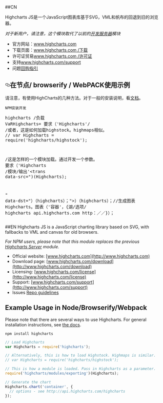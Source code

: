 ##CN
<article class="markdown-body entry-content" itemprop="text"><p><trans data-src="Highcharts JS is a JavaScript charting library based on SVG, with fallbacks to VML and canvas for old browsers." data-dst="Highcharts JS是一个JavaScript图表库基于SVG，VML和帆布的回退到旧的浏览器。">Highcharts JS是一个JavaScript图表库基于SVG，VML和帆布的回退到旧的浏览器。</trans></p>

<p><em><trans data-src="For NPM users, please note that this module replaces the previous " data-dst="对于新用户，请注意，这个模块取代了以前的">对于新用户，请注意，这个模块取代了以前的</trans><a href="https://www.npmjs.com/package/highcharts-server"><trans data-src="Highcharts Server" data-dst="开发服务器">开发服务器</trans></a><trans data-src=" module." data-dst="模块">模块</trans></em></p>

<ul>
<li><trans data-src="Official website:  " data-dst="官方网站：">官方网站：</trans><a href="http://www.highcharts.com"><trans data-src="www.highcharts.com" data-dst="www.highcharts.com"><trans data-src="www.highcharts.com" data-dst="www.highcharts.com">www.highcharts.com</trans></trans></a></li>
<li><trans data-src="Download page: " data-dst="下载页面：">下载页面：</trans><a href="http://www.highcharts.com/download"><trans data-src="www.highcharts.com/download" data-dst="www.highcharts.com /下载">www.highcharts.com /下载</trans></a></li>
<li><trans data-src="Licensing: " data-dst="许可证贸易">许可证贸易</trans><a href="http://www.highcharts.com/license"><trans data-src="www.highcharts.com/license" data-dst="www.highcharts.com /许可证">www.highcharts.com /许可证</trans></a></li>
<li><trans data-src="Support: " data-dst="支持">支持</trans><a href="http://www.highcharts.com/support"><trans data-src="www.highcharts.com/support" data-dst="www.highcharts.com/support"><trans data-src="www.highcharts.com/support" data-dst="www.highcharts.com/support">www.highcharts.com/support</trans></trans></a></li>
<li><trans data-src="Issues " data-dst="问题">问题</trans><a href="/2947721120/highcharts/blob/master/repo-guidelines.md"><trans data-src="Repo guidelines" data-dst="回购指引" style="background: transparent;">回购指引</trans></a></li>
</ul>

<h2><a id="user-content-example-usage-in-nodebrowserifywebpack" class="anchor" href="#example-usage-in-nodebrowserifywebpack" aria-hidden="true"><svg aria-hidden="true" class="octicon octicon-link" height="16" version="1.1" viewBox="0 0 16 16" width="16"><path d="M4 9h1v1h-1c-1.5 0-3-1.69-3-3.5s1.55-3.5 3-3.5h4c1.45 0 3 1.69 3 3.5 0 1.41-0.91 2.72-2 3.25v-1.16c0.58-0.45 1-1.27 1-2.09 0-1.28-1.02-2.5-2-2.5H4c-0.98 0-2 1.22-2 2.5s1 2.5 2 2.5z m9-3h-1v1h1c1 0 2 1.22 2 2.5s-1.02 2.5-2 2.5H9c-0.98 0-2-1.22-2-2.5 0-0.83 0.42-1.64 1-2.09v-1.16c-1.09 0.53-2 1.84-2 3.25 0 1.81 1.55 3.5 3 3.5h4c1.45 0 3-1.69 3-3.5s-1.5-3.5-3-3.5z"></path></svg></a><trans data-src="Example Usage in Node/Browserify/Webpack" data-dst="在节点/ browserify / WebPACK使用示例">在节点/ browserify / WebPACK使用示例</trans></h2>

<p><trans data-src="Please note that there are several ways to use Highcharts. For general installation instructions, see " data-dst="请注意，有使用HighCharts的几种方法。对于一般的安装说明，看" style="background: transparent;">请注意，有使用HighCharts的几种方法。对于一般的安装说明，看</trans><a href="http://www.highcharts.com/docs/getting-started/installation"><trans data-src="the docs" data-dst="文档" style="background: transparent;">文档</trans></a><trans data-src="." data-dst="。">。</trans></p>

<pre><code><trans data-src="npm install highcharts
" data-dst="NPM安装开发">NPM安装开发</trans></code></pre>

<div class="highlight highlight-source-js"><pre><span class="pl-c"><trans data-src="// Load Highcharts" data-dst="highcharts /负载">highcharts /负载</trans></span>
<span class="pl-k"><trans data-src="var" data-dst="VaR">VaR</trans></span><trans data-src=" Highcharts " data-dst="Highcharts">Highcharts</trans><span class="pl-k">=</span> <span class="pl-c1"><trans data-src="require" data-dst="要求">要求</trans></span><trans data-src="(" data-dst="（">（</trans><span class="pl-s"><span class="pl-pds"><trans data-src="'" data-dst="'"><trans data-src="'" data-dst="'">'</trans></trans></span><trans data-src="highcharts" data-dst="Highcharts">Highcharts</trans><span class="pl-pds"><trans data-src="'" data-dst="'"><trans data-src="'" data-dst="'">'</trans></trans></span></span><trans data-src=");

" data-dst="）；">）；</trans><span class="pl-c"><trans data-src="// Alternatively, this is how to load Highstock. Highmaps is similar." data-dst="/ /或者，这是如何加载highstock。highmaps相似。">/ /或者，这是如何加载highstock。highmaps相似。</trans></span>
<span class="pl-c">// var Highcharts = require('highcharts/highstock');</span>

<span class="pl-c"><trans data-src="// This is how a module is loaded. Pass in Highcharts as a parameter." data-dst="/这是怎样的一个模块加载。通过开发一个参数。">/这是怎样的一个模块加载。通过开发一个参数。</trans></span>
<span class="pl-c1"><trans data-src="require" data-dst="要求">要求</trans></span><trans data-src="(" data-dst="（">（</trans><span class="pl-s"><span class="pl-pds"><trans data-src="'" data-dst="'"><trans data-src="'" data-dst="'">'</trans></trans></span><trans data-src="highcharts/modules/exporting" data-dst="Highcharts /模块/输出">Highcharts /模块/输出</trans><span class="pl-pds"><trans data-src="'" data-dst="'"><trans data-src="'" data-dst="'">'</trans></trans></span></span><trans data-src=")(Highcharts);

" data-dst="）（highcharts）；">）（highcharts）；</trans><span class="pl-c"><trans data-src="// Generate the chart" data-dst="//生成图表">//生成图表</trans></span>
<span class="pl-smi"><trans data-src="Highcharts" data-dst="Highcharts"><trans data-src="Highcharts" data-dst="Highcharts">Highcharts</trans></trans></span><trans data-src="." data-dst="。">。</trans><span class="pl-en"><trans data-src="chart" data-dst="图表"><trans data-src="图表" data-dst="图表">图表</trans></trans></span><trans data-src="(" data-dst="（">（</trans><span class="pl-s"><span class="pl-pds"><trans data-src="'" data-dst="'"><trans data-src="'" data-dst="'">'</trans></trans></span><trans data-src="container" data-dst="容器">容器</trans><span class="pl-pds"><trans data-src="'" data-dst="'"><trans data-src="'" data-dst="'">'</trans></trans></span></span><trans data-src=", {
  " data-dst="，{">，{</trans><span class="pl-c"><trans data-src="// options - see http://api.highcharts.com/highcharts" data-dst="湖/选项/ highcharts api.highcharts.com http：／／">湖/选项/ highcharts api.highcharts.com http：／／</trans></span><trans data-src="
});" data-dst="}）；">}）；</trans></pre></div>
</article>
##EN
Highcharts JS is a JavaScript charting library based on SVG, with fallbacks to VML and canvas for old browsers.

_For NPM users, please note that this module replaces the previous [Highcharts Server](https://www.npmjs.com/package/highcharts-server) module._

* Official website:  [www.highcharts.com](http://www.highcharts.com)
* Download page: [www.highcharts.com/download](http://www.highcharts.com/download)
* Licensing: [www.highcharts.com/license](http://www.highcharts.com/license)
* Support: [www.highcharts.com/support](http://www.highcharts.com/support)
* Issues [Repo guidelines](repo-guidelines.md)

## Example Usage in Node/Browserify/Webpack
Please note that there are several ways to use Highcharts. For general installation instructions, see [the docs](http://www.highcharts.com/docs/getting-started/installation).

```
npm install highcharts
```

```js
// Load Highcharts
var Highcharts = require('highcharts');

// Alternatively, this is how to load Highstock. Highmaps is similar.
// var Highcharts = require('highcharts/highstock');

// This is how a module is loaded. Pass in Highcharts as a parameter.
require('highcharts/modules/exporting')(Highcharts);

// Generate the chart
Highcharts.chart('container', {
  // options - see http://api.highcharts.com/highcharts
});
```

